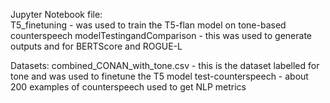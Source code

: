 Jupyter Notebook file: <br />
T5_finetuning - was used to train the T5-flan model on tone-based counterspeech
modelTestingandComparison - this was used to generate outputs and for BERTScore and ROGUE-L

Datasets:
combined_CONAN_with_tone.csv - this is the dataset labelled for tone and was used to finetune the T5 model
test-counterspeech - about 200 examples of counterspeech used to get NLP metrics
